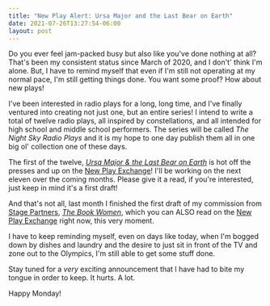 ```yaml
---
title: "New Play Alert: Ursa Major and the Last Bear on Earth"
date: 2021-07-26T13:27:54-06:00
layout: post
---
```


Do you ever feel jam-packed busy but also like you've done nothing at all? That's been my consistent status since March of 2020, and I don't' think I'm alone. But, I have to remind myself that even if I'm still not operating at my normal pace, I'm still getting things done. You want some proof? How about new plays!

I've been interested in radio plays for a long, long time, and I've finally ventured into creating not just one, but an entire series! I intend to write a total of twelve radio plays, all inspired by constellations, and all intended for high school and middle school performers. The series will be called *The Night Sky Radio Plays* and it is my hope to one day publish them all in one big ol' collection one of these days.

The first of the twelve, [*Ursa Major & the Last Bear on Earth*](https://newplayexchange.org/plays/1523513/ursa-major-last-bear-earth) is hot off the presses and up on the [New Play Exchange](https://newplayexchange.org/plays/1523513/ursa-major-last-bear-earth)! I'll be working on the next eleven over the coming months. Please give it a read, if you're interested, just keep in mind it's a first draft!

And that's not all, last month I finished the first draft of my commission from [Stage Partners](https://www.yourstagepartners.com/), [*The Book Women*](https://newplayexchange.org/plays/1355959/book-women), which you can ALSO read on the [New Play Exchange](https://newplayexchange.org/plays/1355959/book-women) right now, this very moment.

I have to keep reminding myself, even on days like today, when I'm bogged down by dishes and laundry and the desire to just sit in front of the TV and zone out to the Olympics, I'm still able to get some stuff done.

Stay tuned for a *very* exciting announcement that I have had to bite my tongue in order to keep. It hurts. A lot.

Happy Monday!
